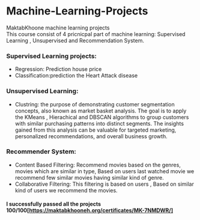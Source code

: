 # Machine-Learning-Projects
MaktabKhoone machine learning projects  
This course consist of 4 pricnicpal part of machine learning: Supervised Learning , Unsupervised and Recommendation System.
### Supervised Learning projects:
- Regression: Prediction house price 
- Classification:prediction the Heart Attack disease
### Unsupervised Learning:
- Clustring: 
 the purpose of demonstrating customer segmentation concepts, also known as market basket analysis. The goal is to apply the KMeans , Hierachical and DBSCAN algorithms to group customers with similar purchasing patterns into distinct segments. The insights gained from this analysis can be valuable for targeted marketing, personalized recommendations, and overall business growth.
### Recommender System:
- Content Based Filtering: Recommend movies based on the genres, movies which are similar in type, Based on users last watched movie we recommend few similar movies having similar kind of genre.
- Collaborative Filtering: This filtering is based on users , Based on similar kind of users we recommend the movies.
#### I successfully passed all the projects 100/100[https://maktabkhooneh.org/certificates/MK-7NMDWR/] 

